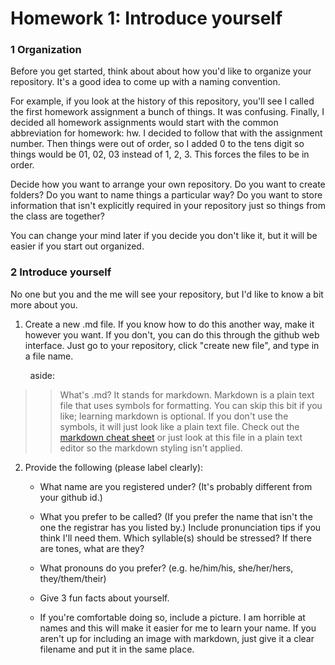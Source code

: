 # Homework 1: Introduce yourself

### 1 Organization

Before you get started, think about about how you'd like to organize your repository.
It's a good idea to come up with a naming convention. 

For example, if you look at the history of this repository, you'll see I called the
first homework assignment a bunch of things. It was confusing. Finally, I decided
all homework assignments would start with the common abbreviation for homework: hw. I
decided to follow that with the assignment number. Then things were out of order, so 
I added 0 to the tens digit so things would be 01, 02, 03 instead of 1, 2, 3. This
forces the files to be in order.

Decide how you want to arrange your own repository. Do you want to create folders?
Do you want to name things a particular way? Do you want to store information that
isn't explicitly required in your repository just so things from the class are together?

You can change your mind later if you decide you don't like it, but it will be easier
if you start out organized.

### 2 Introduce yourself
No one but you and the me will see your repository, but I'd like to know a bit more
about you. 

1. Create a new .md file. If you know how to do this another way, make it however you
want. If you don't, you can do this through the github web interface. Just go
to your repository, click "create new file", and type in a file name. 

        aside: 
> > What's .md? It stands for markdown. Markdown is a plain text file that uses symbols
> > for formatting. You can skip this bit if you like; learning markdown is optional. 
> > If you don't use the symbols, it will just look like a plain text file. Check out
> > the 
> > [markdown cheat sheet](https://github.com/adam-p/markdown-here/wiki/Markdown-Cheatsheet)
> > or just look at this file in a plain text editor so the markdown styling isn't applied.

2. Provide the following (please label clearly):

    * What name are you registered under? (It's probably different from your github id.)
  
    * What you prefer to be called? (If you prefer the name that isn't the one the registrar
    has you listed by.) Include pronunciation tips if you think I'll need them.
    Which syllable(s) should be stressed? If there are tones, what are they?
    
    * What pronouns do you prefer? (e.g. he/him/his, she/her/hers, they/them/their)
    
    * Give 3 fun facts about yourself.
    
    * If you're comfortable doing so, include a picture. I am horrible at names and this will
    make it easier for me to learn your name. If you aren't up for including an image with
    markdown, just give it a clear filename and put it in the same place.
